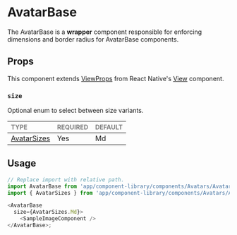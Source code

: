 # AvatarBase

The AvatarBase is a **wrapper** component responsible for enforcing dimensions and border radius for AvatarBase components.

## Props

This component extends [ViewProps](https://reactnative.dev/docs/view-style-props) from React Native's [View](https://reactnative.dev/docs/view) component.

### `size`

Optional enum to select between size variants.

| <span style="color:gray;font-size:14px">TYPE</span> | <span style="color:gray;font-size:14px">REQUIRED</span> | <span style="color:gray;font-size:14px">DEFAULT</span> |
| :-------------------------------------------------- | :------------------------------------------------------ | :----------------------------------------------------- |
| [AvatarSizes](../../Avatar.types.ts#L10)          | Yes                                                     | Md                                                     |

## Usage

```javascript
// Replace import with relative path.
import AvatarBase from 'app/component-library/components/Avatars/Avatar/foundation/AvatarBase';
import { AvatarSizes } from 'app/component-library/components/Avatars/Avatar/Avatar';

<AvatarBase 
  size={AvatarSizes.Md}>
    <SampleImageComponent />
</AvatarBase>;
```
